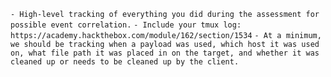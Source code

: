 `- High-level tracking of everything you did during the assessment for possible event correlation.`
`- Include your tmux log: https://academy.hackthebox.com/module/162/section/1534`
`- At a minimum, we should be tracking when a payload was used, which host it was used on, what file path it was placed in on the target, and whether it was cleaned up or needs to be cleaned up by the client.`
